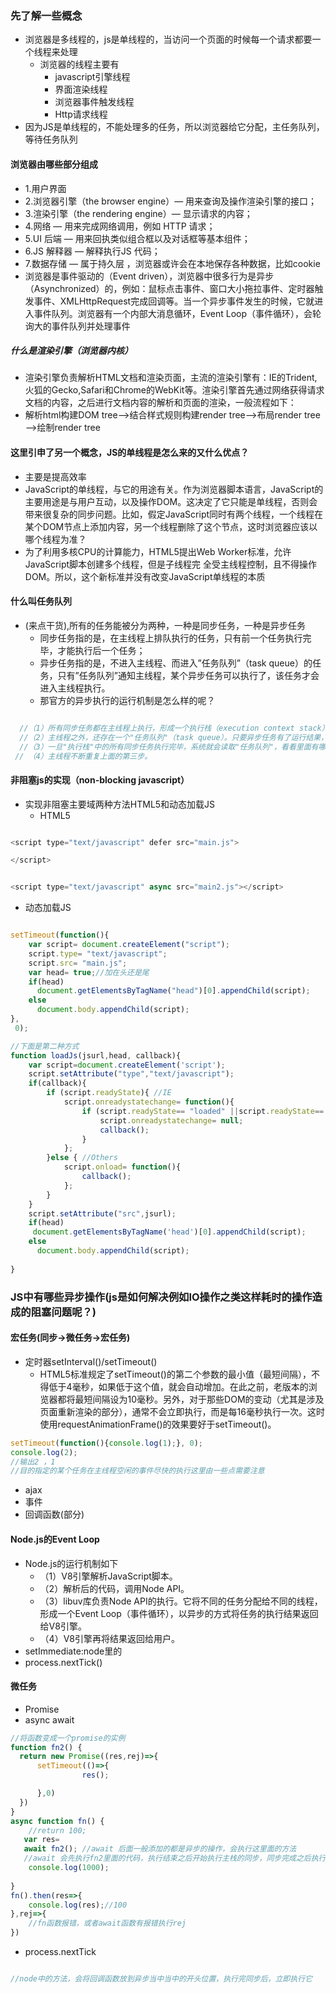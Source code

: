 ### 先了解一些概念
- 浏览器是多线程的，js是单线程的，当访问一个页面的时候每一个请求都要一个线程来处理
   - 浏览器的线程主要有
      - javascript引擎线程
      - 界面渲染线程
      - 浏览器事件触发线程
      - Http请求线程
- 因为JS是单线程的，不能处理多的任务，所以浏览器给它分配，主任务队列，等待任务队列
#### 浏览器由哪些部分组成
- 1.用户界面 
- 2.浏览器引擎（the browser engine）— 用来查询及操作渲染引擎的接口； 
- 3.渲染引擎（the rendering engine）— 显示请求的内容； 
- 4.网络 — 用来完成网络调用，例如 HTTP 请求； 
- 5.UI 后端 — 用来回执类似组合框以及对话框等基本组件； 
- 6.JS 解释器 — 解释执行JS 代码； 
- 7.数据存储 — 属于持久层 ，浏览器或许会在本地保存各种数据，比如cookie
- 浏览器是事件驱动的（Event driven），浏览器中很多行为是异步（Asynchronized）的，例如：鼠标点击事件、窗口大小拖拉事件、定时器触发事件、XMLHttpRequest完成回调等。当一个异步事件发生的时候，它就进入事件队列。浏览器有一个内部大消息循环，Event Loop（事件循环），会轮询大的事件队列并处理事件
##### 什么是渲染引擎（浏览器内核）
- 渲染引擎负责解析HTML文档和渲染页面，主流的渲染引擎有：IE的Trident,火狐的Gecko,Safari和Chrome的WebKit等。渲染引擎首先通过网络获得请求文档的内容，之后进行文档内容的解析和页面的渲染，一般流程如下：    
- 解析html构建DOM tree—->结合样式规则构建render tree—>布局render tree—>绘制render tree
    

#### 这里引申了另一个概念，JS的单线程是怎么来的又什么优点？
   - 主要是提高效率
   - JavaScript的单线程，与它的用途有关。作为浏览器脚本语言，JavaScript的主要用途是与用户互动，以及操作DOM。这决定了它只能是单线程，否则会带来很复杂的同步问题。比如，假定JavaScript同时有两个线程，一个线程在某个DOM节点上添加内容，另一个线程删除了这个节点，这时浏览器应该以哪个线程为准？
   - 为了利用多核CPU的计算能力，HTML5提出Web Worker标准，允许JavaScript脚本创建多个线程，但是子线程完 
     全受主线程控制，且不得操作DOM。所以，这个新标准并没有改变JavaScript单线程的本质
#### 什么叫任务队列
- (来点干货),所有的任务能被分为两种，一种是同步任务，一种是异步任务
  - 同步任务指的是，在主线程上排队执行的任务，只有前一个任务执行完毕，才能执行后一个任务；
  - 异步任务指的是，不进入主线程、而进入”任务队列”（task queue）的任务，只有”任务队列”通知主线程，某个异步任务可以执行了，该任务才会进入主线程执行。
  - 那官方的异步执行的运行机制是怎么样的呢？
```js

  //（1）所有同步任务都在主线程上执行，形成一个执行栈（execution context stack）。
  //（2）主线程之外，还存在一个"任务队列"（task queue）。只要异步任务有了运行结果，就在"任务队列"之中放置一个事件。
  //（3）一旦"执行栈"中的所有同步任务执行完毕，系统就会读取"任务队列"，看看里面有哪些事件。那些对应的异步任务，于是结束等待状态，进入执行栈，开始执行。
 // （4）主线程不断重复上面的第三步。
```
#### 非阻塞js的实现（non-blocking javascript）
- 实现非阻塞主要域两种方法HTML5和动态加载JS
  - HTML5
```js

<script type="text/javascript" defer src="main.js">

</script>


<script type="text/javascript" async src="main2.js"></script>
```
  - 动态加载JS
```js

setTimeout(function(){
    var script= document.createElement("script");
    script.type= "text/javascript";
    script.src= "main.js";
    var head= true;//加在头还是尾
    if(head)
      document.getElementsByTagName("head")[0].appendChild(script);
    else
      document.body.appendChild(script);
},
 0);

//下面是第二种方式
function loadJs(jsurl,head, callback){
    var script=document.createElement('script');
    script.setAttribute("type","text/javascript");
    if(callback){
        if (script.readyState){ //IE
            script.onreadystatechange= function(){
                if (script.readyState== "loaded" ||script.readyState== "complete"){
                    script.onreadystatechange= null;
                    callback();
                }
            };
        }else { //Others
            script.onload= function(){
                callback();
            };
        }
    }
    script.setAttribute("src",jsurl);
    if(head)
     document.getElementsByTagName('head')[0].appendChild(script);
    else
      document.body.appendChild(script);
 
}

```

     
     
 
### JS中有哪些异步操作(js是如何解决例如IO操作之类这样耗时的操作造成的阻塞问题呢？)
#### 宏任务(同步->微任务->宏任务)
- 定时器setInterval()/setTimeout()
   - HTML5标准规定了setTimeout()的第二个参数的最小值（最短间隔），不得低于4毫秒，如果低于这个值，就会自动增加。在此之前，老版本的浏览器都将最短间隔设为10毫秒。另外，对于那些DOM的变动（尤其是涉及页面重新渲染的部分），通常不会立即执行，而是每16毫秒执行一次。这时使用requestAnimationFrame()的效果要好于setTimeout()。
```js
setTimeout(function(){console.log(1);}, 0);
console.log(2);
//输出2 ，1
//目的指定的某个任务在主线程空闲的事件尽快的执行这里由一些点需要注意

```
- ajax
- 事件
- 回调函数(部分)
#### Node.js的Event Loop
- Node.js的运行机制如下
   - （1）V8引擎解析JavaScript脚本。
   - （2）解析后的代码，调用Node API。
   - （3）libuv库负责Node API的执行。它将不同的任务分配给不同的线程，形成一个Event Loop（事件循环），以异步的方式将任务的执行结果返回给V8引擎。
   - （4）V8引擎再将结果返回给用户。
- setImmediate:node里的
- process.nextTick()



#### 微任务
- Promise
- async  await
```js
//将函数变成一个promise的实例
function fn2() {
  return new Promise((res,rej)=>{
      setTimeout(()=>{
                res();

      },0)
  })
}
async function fn() {
    //return 100;
   var res=
   await fn2(); //await 后面一般添加的都是异步的操作，会执行这里面的方法
   //await 会先执行fn2里面的代码，执行结束之后开始执行主栈的同步，同步完成之后执行await后面的代码
    console.log(1000);
  
}
fn().then(res=>{
    console.log(res);//100
},rej=>{
    //fn函数报错，或者await函数有报错执行rej
})
```
- process.nextTick
```js

//node中的方法，会将回调函数放到异步当中当中的开头位置，执行完同步后，立即执行它
```